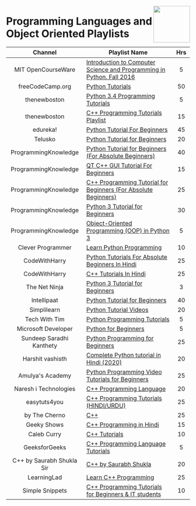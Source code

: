 <a href="/youtube-playlists/computer-science/cpp-python-programming-languages/README.md"><img align="right" width="100" src="/logos/youtube.png"></img></a>

# Programming Languages and Object Oriented Playlists

<table>
    <thead>
        <tr>
<th width="250px">Channel</th>
<th width="900px">Playlist Name</th>
<th width="50px">Hrs</th>
        </tr>
    </thead>
    <tbody>
        <tr>
            <td rowspan=1 align="center">MIT OpenCourseWare</td>
            <td><a href="https://youtube.com/playlist?list=PLUl4u3cNGP63WbdFxL8giv4yhgdMGaZNA">Introduction to Computer Science and Programming in Python. Fall 2016</a></td>
            <td align="center">5</td>
        </tr>
        <tr>
            <td rowspan=1 align="center">freeCodeCamp.org</td>
            <td><a href="https://youtube.com/playlist?list=PLWKjhJtqVAbnqBxcdjVGgT3uVR10bzTEB">Python Tutorials</a></td>
            <td align="center">50</td>
        </tr>
        <tr>
            <td rowspan=1 align="center">thenewboston</td>
            <td><a href="https://youtube.com/playlist?list=PL6gx4Cwl9DGAcbMi1sH6oAMk4JHw91mC_">Python 3.4 Programming Tutorials</a></td>
            <td align="center">5</td>
        </tr>
        <tr>
            <td rowspan=1 align="center">thenewboston</td>
            <td><a href="https://youtube.com/playlist?list=PLAE85DE8440AA6B83">C++ Programming Tutorials Playlist</a></td>
            <td align="center">15</td>
        </tr>
        <tr>
            <td rowspan=1 align="center">edureka!</td>
            <td><a href="https://youtube.com/playlist?list=PL9ooVrP1hQOHY-BeYrKHDrHKphsJOyRyu">Python Tutorial For Beginners</a></td>
            <td align="center">45</td>
        </tr>
        <tr>
            <td rowspan=1 align="center">Telusko</td>
            <td><a href="https://youtube.com/playlist?list=PLsyeobzWxl7poL9JTVyndKe62ieoN-MZ3">Python Tutorial for Beginners</a></td>
            <td align="center">20</td>
        </tr>
        <tr>
            <td rowspan=1 align="center">ProgrammingKnowledge</td>
            <td><a href="https://youtube.com/playlist?list=PLS1QulWo1RIaJECMeUT4LFwJ-ghgoSH6n">Python Tutorial for Beginners (For Absolute Beginners)</a></td>
            <td align="center">40</td>
        </tr>
        <tr>
            <td rowspan=1 align="center">ProgrammingKnowledge</td>
            <td><a href="https://youtube.com/playlist?list=PLS1QulWo1RIZiBcTr5urECberTITj7gjA">QT C++ GUI Tutorial For Beginners</a></td>
            <td align="center">15</td>
        </tr>
        <tr>
            <td rowspan=1 align="center">ProgrammingKnowledge</td>
            <td><a href="https://youtube.com/playlist?list=PLS1QulWo1RIYSyC6w2-rDssprPrEsgtVK">C++ Programming Tutorial for Beginners (For Absolute Beginners)</a></td>
            <td align="center">25</td>
        </tr>
        <tr>
            <td rowspan=1 align="center">ProgrammingKnowledge</td>
            <td><a href="https://youtube.com/playlist?list=PLS1QulWo1RIYt4e0WnBp-ZjCNq8X0FX0J">Python 3 Tutorial for Beginners</a></td>
            <td align="center">30</td>
        </tr>
        <tr>
            <td rowspan=1 align="center">ProgrammingKnowledge</td>
            <td><a href="https://youtube.com/playlist?list=PLS1QulWo1RIZ77GWt3rQUggB7vm46ylYO">Object-Oriented Programming (OOP) in Python 3</a></td>
            <td align="center">5</td>
        </tr>
        <tr>
            <td rowspan=1 align="center">Clever Programmer</td>
            <td><a href="https://youtube.com/playlist?list=PL-J2q3Ga50oMjIbufBm0Xpz2gjCWDGimv">Learn Python Programming</a></td>
            <td align="center">10</td>
        </tr>
        <tr>
            <td rowspan=1 align="center">CodeWithHarry</td>
            <td><a href="https://youtube.com/playlist?list=PLu0W_9lII9agICnT8t4iYVSZ3eykIAOME">Python Tutorials For Absolute Beginners In Hindi</a></td>
            <td align="center">25</td>
        </tr>
        <tr>
            <td rowspan=1 align="center">CodeWithHarry</td>
            <td><a href="https://youtube.com/playlist?list=PLu0W_9lII9agpFUAlPFe_VNSlXW5uE0YL">C++ Tutorials In Hindi</a></td>
            <td align="center">25</td>
        </tr>
        <tr>
            <td rowspan=1 align="center">The Net Ninja</td>
            <td><a href="https://youtube.com/playlist?list=PL4cUxeGkcC9idu6GZ8EU_5B6WpKTdYZbK">Python 3 Tutorial for Beginners</a></td>
            <td align="center">3</td>
        </tr>
        <tr>
            <td rowspan=1 align="center">Intellipaat</td>
            <td><a href="https://youtube.com/playlist?list=PLVHgQku8Z9362QT__l8haMT9g4XrQ8nnq">Python Tutorial for Beginners</a></td>
            <td align="center">40</td>
        </tr>
        <tr>
            <td rowspan=1 align="center">Simplilearn</td>
            <td><a href="https://youtube.com/playlist?list=PLEiEAq2VkUUKoW1o-A-VEmkoGKSC26i_I">Python Tutorial Videos</a></td>
            <td align="center">20</td>
        </tr>
        <tr>
            <td rowspan=1 align="center">Tech With Tim</td>
            <td><a href="https://youtube.com/playlist?list=PLzMcBGfZo4-mFu00qxl0a67RhjjZj3jXm">Python Programming Tutorials</a></td>
            <td align="center">5</td>
        </tr>
        <tr>
            <td rowspan=1 align="center">Microsoft Developer</td>
            <td><a href="https://youtube.com/playlist?list=PLlrxD0HtieHhS8VzuMCfQD4uJ9yne1mE6">Python for Beginners</a></td>
            <td align="center">5</td>
        </tr>
        <tr>
            <td rowspan=1 align="center">Sundeep Saradhi Kanthety</td>
            <td><a href="https://youtube.com/playlist?list=PLLOxZwkBK52DmuHRO3UNpqAzDF57FtIxk">Python Programming for Beginners</a></td>
            <td align="center">25</td>
        </tr>
        <tr>
            <td rowspan=1 align="center">Harshit vashisth</td>
            <td><a href="https://youtube.com/playlist?list=PLwgFb6VsUj_lQTpQKDtLXKXElQychT_2j">Complete Python tutorial in Hindi (2020)</a></td>
            <td align="center">20</td>
        </tr>
        <tr>
            <td rowspan=1 align="center">Amulya's Academy</td>
            <td><a href="https://youtube.com/playlist?list=PLzgPDYo_3xunqaoZnnTaoka2R6psn5u2T">Python Programming Video Tutorials for Beginners</a></td>
            <td align="center">25</td>
        </tr>
        <tr>
            <td rowspan=1 align="center">Naresh i Technologies</td>
            <td><a href="https://youtube.com/playlist?list=PLVlQHNRLflP8_DGKcMoRw-TYJJALgGu4J">C++ Programming Language</a></td>
            <td align="center">20</td>
        </tr>
        <tr>
            <td rowspan=1 align="center">easytuts4you</td>
            <td><a href="https://youtube.com/playlist?list=PLiOa6ike4WAEnWjWsLN6FDOApS9ED6x7v">C++ Programming Tutorials (HINDI/URDU)</a></td>
            <td align="center">25</td>
        </tr>
        <tr>
            <td rowspan=1 align="center">by The Cherno</td>
            <td><a href="https://youtube.com/playlist?list=PLlrATfBNZ98dudnM48yfGUldqGD0S4FFb">C++</a></td>
            <td align="center">25</td>
        </tr>
        <tr>
            <td rowspan=1 align="center">Geeky Shows</td>
            <td><a href="https://youtube.com/playlist?list=PLbGui_ZYuhijXuOfBSdQgK296Y7wUDWLn">C++ Programming in Hindi</a></td>
            <td align="center">15</td>
        </tr>
        <tr>
            <td rowspan=1 align="center">Caleb Curry</td>
            <td><a href="https://youtube.com/playlist?list=PL_c9BZzLwBRJVJsIfe97ey45V4LP_HXiG">C++ Tutorials</a></td>
            <td align="center">10</td>
        </tr>
        <tr>
            <td rowspan=1 align="center">GeeksforGeeks</td>
            <td><a href="https://youtube.com/playlist?list=PLqM7alHXFySGg6GSRmE2INI4k8fPH5qVB">C++ Programming Language Tutorials</a></td>
            <td align="center">5</td>
        </tr>
        <tr>
            <td rowspan=1 align="center">C++ by Saurabh Shukla Sir</td>
            <td><a href="https://youtube.com/playlist?list=PLLYz8uHU480j37APNXBdPz7YzAi4XlQUF">C++ by Saurabh Shukla</a></td>
            <td align="center">20</td>
        </tr>
        <tr>
            <td rowspan=1 align="center">LearningLad</td>
            <td><a href="https://youtube.com/playlist?list=PLfVsf4Bjg79Cu5MYkyJ-u4SyQmMhFeC1C">Learn C++ Programming</a></td>
            <td align="center">25</td>
        </tr>
        <tr>
            <td rowspan=1 align="center">Simple Snippets</td>
            <td><a href="https://youtube.com/playlist?list=PLIY8eNdw5tW_o8gsLqNBu8gmScCAqKm2Q">C++ Programming Tutorials for Beginners & IT students</a></td>
            <td align="center">10</td>
        </tr>
    </tbody>
</table>

